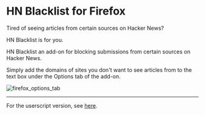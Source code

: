 # HN Blacklist for Firefox

Tired of seeing articles from certain sources on Hacker News?

HN Blacklist is for you.

HN Blacklist an add-on for blocking submissions from certain sources on Hacker News.

Simply add the domains of sites you don't want to see articles from to the text box under the Options tab of the add-on.

![firefox_options_tab](https://user-images.githubusercontent.com/66350141/156905652-3ee6a74c-5c89-4054-9f8b-41861db2a9fe.PNG)

---

For the userscript version, see [here](https://github.com/booleandilemma/hn-blacklist).
